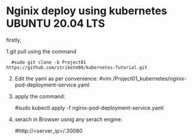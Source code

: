 # Nginix deploy using kubernetes UBUNTU 20.04 LTS

firstly,
   
   1.git pull using the command 
         
      #sudo git clone -b Project01 https://github.com/striketm98/kubernetes-Tutorial.git
   
  2. Edit the yaml as per convenience:
      #vim /Project01_kubernetes/nginix-pod-deployment-service.yaml

  3. apply the command: 
      
      #sudo kubectl apply -f nginix-pod-deployment-service.yaml
      
 4. serach in Browser usnig any serach engine: 
      
      #http://<server_ip>/<dns>:30080 
        





   
